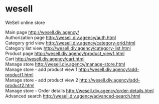 # wesell
WeSell online store

Main page http://wesell.div.agency/<br>
Authorization page http://wesell.div.agency/auth.html <br>
Category grid view http://wesell.div.agency/category-grid.html <br>
Category list view http://wesell.div.agency/category-list.html <br>
Product page http://wesell.div.agency/product_view1.html <br>
Cart http://wesell.div.agency/cart.html <br>
Manage store http://wesell.div.agency/manage-store.html <br>
Manage store - add product view 1 http://wesell.div.agency/add-product1.html <br>
Manage store - add product view 2 http://wesell.div.agency/add-product2.html <br>
Manage store - Order details http://wesell.div.agency/order-details.html <br>
Advanced search http://wesell.div.agency/advanced-search.html <br>
